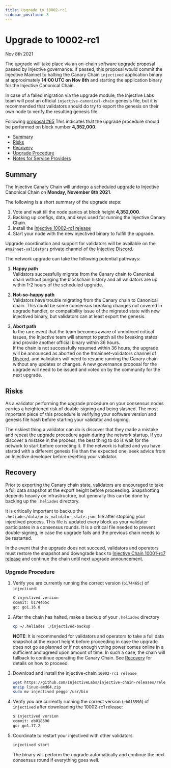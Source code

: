 ```yaml
---
title: Upgrade to 10002-rc1
sidebar_position: 3
---
```

# Upgrade to 10002-rc1
Nov 8th 2021

The upgrade will take place via an on-chain software upgrade proposal passed by Injective governance.  If passed, this proposal would commit the Injective Mainnet to halting the Canary Chain `injectived` application binary at approximately **14:00 UTC on Nov 8th** and starting the application binary for the Injective Canonical Chain.

In case of a failed migration via the upgrade module, the Injective Labs team will post an official `injective-canonical-chain` genesis file, but it is recommended that validators should do try to export the genesis on their own node to verify the resulting genesis file.

Following [proposal #65](https://hub.helios.network/proposals/65)
This indicates that the upgrade procedure should be performed on block number **4,352,000**. 

  - [Summary](#summary)
  - [Risks](#risks)
  - [Recovery](#recovery)
  - [Upgrade Procedure](#upgrade-procedure)
  - [Notes for Service Providers](#notes-for-DEX-relayer-providers)

## Summary

The Injective Canary Chain will undergo a scheduled upgrade to Injective Canonical Chain on **Monday, November 8th 2021**.

The following is a short summary of the upgrade steps:

1. Vote and wait till the node panics at block height **4,352,000**.
2. Backing up configs, data, and keys used for running the Injective Canary Chain.
3. Install the [Injective 10002-rc1 release](https://github.com/InjectiveLabs/injective-chain-releases/releases/tag/v1.1.0-1636178708)
4. Start your node with the new injectived binary to fulfill the upgrade.

Upgrade coordination and support for validators will be available on the `#mainnet-validators` private channel of the [Injective Discord](https://discord.gg/injective).

The network upgrade can take the following potential pathways:
1. **Happy path**  
Validators successfully migrate from the Canary chain to Canonical chain without purging the blockchain history and all validators are up within 1-2 hours of the scheduled upgrade.

2. **Not-so-happy path**  
Validators have trouble migrating from the Canary chain to Canonical chain. This could be some consensus breaking changes not covered in upgrade handler, or compatibility issue of the migrated state with new injectived binary, but validators can at least export the genesis.

3. **Abort path**  
In the rare event that the team becomes aware of unnoticed critical issues, the Injective team will attempt to patch all the breaking states and provide another official binary within 36 hours.  
If the chain is not successfully resumed within 36 hours, the upgrade will be announced as aborted on the #mainnet-validators channel of [Discord](https://discord.gg/injective), and validators will need to resume running the Canary chain without any updates or changes. A new governance proposal for the upgrade will need to be issued and voted on by the community for the next upgrade.

## Risks

As a validator performing the upgrade procedure on your consensus nodes carries a heightened risk of
double-signing and being slashed. The most important piece of this procedure is verifying your
software version and genesis file hash before starting your validator and signing.

The riskiest thing a validator can do is discover that they made a mistake and repeat the upgrade
procedure again during the network startup. If you discover a mistake in the process, the best thing
to do is wait for the network to start before correcting it. If the network is halted and you have
started with a different genesis file than the expected one, seek advice from an Injective developer
before resetting your validator.

## Recovery

Prior to exporting the Canary chain state, validators are encouraged to take a full data snapshot at the
export height before proceeding. Snapshotting depends heavily on infrastructure, but generally this
can be done by backing up the `.heliades` directory.

It is critically important to backup the `.heliades/data/priv_validator_state.json` file after stopping your injectived process. This file is updated every block as your validator participates in a consensus rounds. It is a critical file needed to prevent double-signing, in case the upgrade fails and the previous chain needs to be restarted.

In the event that the upgrade does not succeed, validators and operators must restore the snapshot and downgrade back to [Injective Chain 10001-rc7 release](https://github.com/InjectiveLabs/injective-chain-releases/releases/tag/v1.0.1-1635956190) and continue the chain until next upgrade announcement.

### Upgrade Procedure



1. Verify you are currently running the correct version (`b174465c`) of `injectived`:
   ```bash
   $ injectived version
   commit: b174465c
   go: go1.16.8
   ```

2. After the chain has halted, make a backup of your `.heliades` directory
    ```bash
    cp ~/.heliades ./injectived-backup
    ```
    **NOTE**: It is recommended for validators and operators to take a full data snapshot at the export
    height before proceeding in case the upgrade does not go as planned or if not enough voting power
    comes online in a sufficient and agreed upon amount of time. In such a case, the chain will fallback
    to continue operating the Canary Chain. See [Recovery](#recovery) for details on how to proceed.

3. Download and install the injective-chain `10002-rc1 release`
   ```bash
   wget https://github.com/InjectiveLabs/injective-chain-releases/releases/download/v1.1.0-1636178708/linux-amd64.zip
   unzip linux-amd64.zip
   sudo mv injectived peggo /usr/bin
   ```

4. Verify you are currently running the correct version (`eb018590`) of `injectived` after downloading the 10002-rc1 release:
    ```bash
   $ injectived version
   commit: eb018590
   go: go1.17.2
   ```

5. Coordinate to restart your injectived with other validators
   ```bash
   injectived start
   ```
   The binary will perform the upgrade automatically and continue the next consensus round if everything goes well.